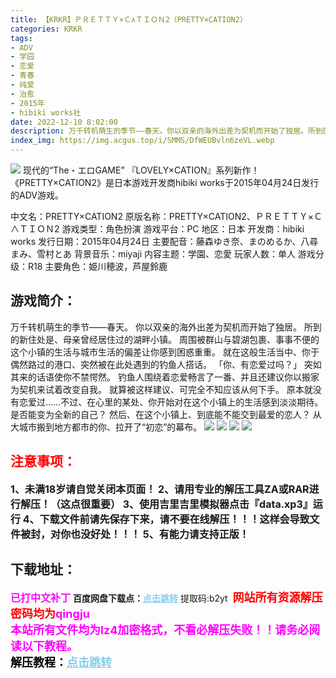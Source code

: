 ```yaml
---
title: 【KRKR】ＰＲＥＴＴＹ×Ｃ∧ＴＩＯＮ2（PRETTY×CATION2）
categories: KRKR
tags:
- ADV
- 学园
- 恋爱
- 青春
- 纯爱
- 治愈
- 2015年
- hibiki works社
date: 2022-12-10 8:02:00
description: 万千转机萌生的季节——春天。你以双亲的海外出差为契机而开始了独居。所到的新住处是、母亲曾经居住过的湖畔小镇。周围被群山与碧湖包裹、事事不便的这个小镇的生活与城市生活的偏差让你感到困惑重重。就在这般生活当中、你于偶然路过的港口、突然被在此处遇到的钓鱼人搭话。「你、有恋爱过吗？」
index_img: https://img.acgus.top/i/SMMS/DfWEUBvln6zeVL.webp
---
```

![](https://img.acgus.top/i/SMMS/DfWEUBvln6zeVL.webp)
现代的“The・エロGAME” 『LOVELY×CATION』系列新作！
《PRETTY×CATION2》是日本游戏开发商hibiki works于2015年04月24日发行的ADV游戏。

中文名：PRETTY×CATION2
原版名称：PRETTY×CATION2、ＰＲＥＴＴＹ×Ｃ∧ＴＩＯＮ2
游戏类型：角色扮演
游戏平台：PC
地区：日本
开发商：hibiki works
发行日期：2015年04月24日
主要配音：藤森ゆき奈、まのめるか、八尋まみ、雪村とあ
背景音乐：miyaji
内容主题：学園、恋愛
玩家人数：单人
游戏分级：R18
主要角色：姫川穂波，芦屋鈴鹿

## 游戏简介：
万千转机萌生的季节——春天。
你以双亲的海外出差为契机而开始了独居。
所到的新住处是、母亲曾经居住过的湖畔小镇。
周围被群山与碧湖包裹、事事不便的这个小镇的生活与城市生活的偏差让你感到困惑重重。
就在这般生活当中、你于偶然路过的港口、突然被在此处遇到的钓鱼人搭话。
「你、有恋爱过吗？」
突如其来的话语使你不禁愕然。
钓鱼人围绕着恋爱畅言了一番、并且还建议你以搬家为契机来试着改变自我。
就算被这样建议、可完全不知应该从何下手。
原本就没有恋爱过……不过、在心里的某处、你开始对在这个小镇上的生活感到淡淡期待。
是否能变为全新的自己？
然后、在这个小镇上、到底能不能交到最爱的恋人？
从大城市搬到地方都市的你、拉开了“初恋”的幕布。
![](https://img.acgus.top/i/SMMS/N7MjBWfn5xZIbHQ.webp)
![](https://img.acgus.top/i/SMMS/sISxckQTZOnbVw7.webp)
![](https://img.acgus.top/i/SMMS/SIJvy9DxnAloVjz.webp)
![](https://img.acgus.top/i/SMMS/iZ1O5s2NkgIyeuF.webp)




## <font color=#FF0000 >注意事项：</font>
<font size=3><b>1、未满18岁请自觉关闭本页面！
2、请用专业的解压工具ZA或RAR进行解压！（这点很重要）
3、使用吉里吉里模拟器点击『data.xp3』运行
4、下载文件前请先保存下来，请不要在线解压！！！这样会导致文件被封，对你也没好处！！！
5、有能力请支持正版！</b></font>

## 下载地址：
<font color=#FF00FF size=3><b>已打中文补丁</b></font>
<b>百度网盘下载点：</b><a href="https://pan.baidu.com/s/14c60oa7O7sPNprnl9vKFQg?pwd=b2yt" style="color: #87CEEB;"><b>点击跳转</b></a> 提取码:b2yt
<a style="padding: 0" href="https://post.qingju.org/AD/"><img style="max-width:100%" src="https://img.acgus.top/i/2024/07/478f689b8021d8d499ab43d21acf137a.gif" alt=""></a>
<b><font color=#FF0000 size=4>网站所有资源解压密码均为</b></font><b><font color=#FF00FF size=4>qingju</font><font color=#FF0000 ></font></b><br><b><font color=#FF00FF size=4>本站所有文件均为lz4加密格式，不看必解压失败！！请务必阅读以下教程。</b></font><br><b><font color=#000 size=4>解压教程：</b><a href="https://post.qingju.org/tutorial/000/" style="color: #87CEEB;"><b>点击跳转</b></a>